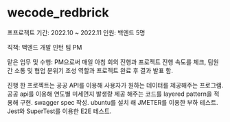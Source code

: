 # wecode_redbrick
프프로젝트 기간: 2022.10 ~ 2022.11
인원: 백엔드 5명

직책: 백엔드 개발 인턴 팀 PM

맡은 업무 및 수행: 
PM으로써 매일 아침 회의 진행과 프로젝트 진행 속도를 체크,
팀원간 소통 및 협업 분위기 조성 역할과 프로젝트 완료 후 결과 발표 함.

진행 한 프로젝트는 공공 API를 이용해 사용자가 원하는 데이터를 제공해주는 프로그램. 
공공 api를 이용해 연도별 미세먼지 발생량 제공 해주는 코드를 layered pattern을 적용해 구현. 
swagger spec 작성.
ubuntu를 설치 해 JMETER를 이용한 부하 테스트.
Jest와 SuperTest를 이용한 E2E 테스트.
